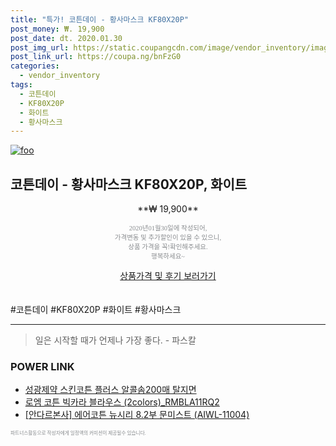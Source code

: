 ```yaml
--- 
title: "특가! 코튼데이 - 황사마스크 KF80X20P" 
post_money: ₩. 19,900 
post_date: dt. 2020.01.30 
post_img_url: https://static.coupangcdn.com/image/vendor_inventory/images/2017/09/08/14/7/801d378b-f863-4ebb-8e2d-25a0edcf7487.jpg 
post_link_url: https://coupa.ng/bnFzG0 
categories: 
  - vendor_inventory 
tags: 
  - 코튼데이 
  - KF80X20P 
  - 화이트 
  - 황사마스크 
--- 
```

[![foo](https://static.coupangcdn.com/image/vendor_inventory/images/2017/09/08/14/7/801d378b-f863-4ebb-8e2d-25a0edcf7487.jpg)](https://coupa.ng/bnFzG0) 

## 코튼데이 - 황사마스크 KF80X20P, 화이트 
<p style="text-align: center;">**₩ 19,900**</p> 
<p style="text-align: center;"><span style="color: #898c8f; font-family: Georgia,Times,serif; font-size: 0.75em;">2020년01월30일에 작성되어, <br>가격변동 및 추가할인이 있을 수 있으니,<br> 상품 가격을 꼭!확인해주세요.<br>행복하세요~</span> 
</p>	 
<div markdown="0" style="text-align: center;"><a href="https://coupa.ng/bnFzG0" class="btn btn--success">상품가격 및 후기 보러가기</a></div> 
<br><br> 
  #코튼데이 #KF80X20P #화이트 #황사마스크 
<hr> 

> 일은 시작할 때가 언제나 가장 좋다. - 파스칼 


### POWER LINK

* <a href="https://blog.naver.com/fasyy4321/221790563170" target="_blank">성광제약 스킨코튼 플러스 알콜솜200매 탈지면</a>
* <a href="https://blog.naver.com/fasyy4321/221783848522" target="_blank">로엠 코튼 빅카라 블라우스 (2colors)_RMBLA11RQ2</a>
* <a href="https://blog.naver.com/santokki14/221785146265" target="_blank">[안다르본사] 에어코튼 뉴시리 8.2부 문미스트 (AIWL-11004)</a>

<span style="color: #898c8f; font-family: Georgia,Times,serif; font-size: 0.55em;">파트너스활동으로 작성자에게 일정액의 커미션이 제공될수 있습니다.</span> 

